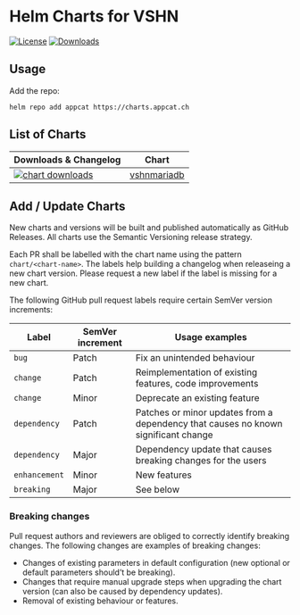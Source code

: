 # Helm Charts for VSHN

[![License](https://img.shields.io/github/license/vshn/appcat-charts)](https://github.com/vshn/appcat-charts/blob/main/LICENSE)
[![Downloads](https://img.shields.io/github/downloads/vshn/appcat-charts/total)](https://github.com/vshn/appcat-charts/releases)

## Usage

Add the repo:

```
helm repo add appcat https://charts.appcat.ch
```

## List of Charts

| Downloads & Changelog | Chart |
| --- | --- |
| [![chart downloads](https://img.shields.io/github/downloads/vshn/appcat-charts/vshnmariadb-0.0.9/total)](https://github.com/vshn/appcat-charts/releases/tag/vshnmariadb-0.0.9) | [vshnmariadb](charts/vshnmariadb/README.md) |

## Add / Update Charts

New charts and versions will be built and published automatically as GitHub Releases. All charts use the Semantic Versioning release strategy.

Each PR shall be labelled with the chart name using the pattern `chart/<chart-name>`. The labels help building a changelog when releaseing a new chart version. Please request a new label if the label is missing for a new chart.

The following GitHub pull request labels require certain SemVer version increments:

| Label | SemVer increment | Usage examples |
| --- | --- | --- |
| `bug` | Patch | Fix an unintended behaviour |
| `change` | Patch | Reimplementation of existing features, code improvements |
| `change` | Minor | Deprecate an existing feature |
| `dependency` | Patch | Patches or minor updates from a dependency that causes no known significant change |
| `dependency` | Major | Dependency update that causes breaking changes for the users |
| `enhancement` | Minor | New features |
| `breaking` | Major | See below |

### Breaking changes

Pull request authors and reviewers are obliged to correctly identify breaking changes.
The following changes are examples of breaking changes:

* Changes of existing parameters in default configuration (new optional or default parameters should’t be breaking).
* Changes that require manual upgrade steps when upgrading the chart version (can also be caused by dependency updates).
* Removal of existing behaviour or features.
